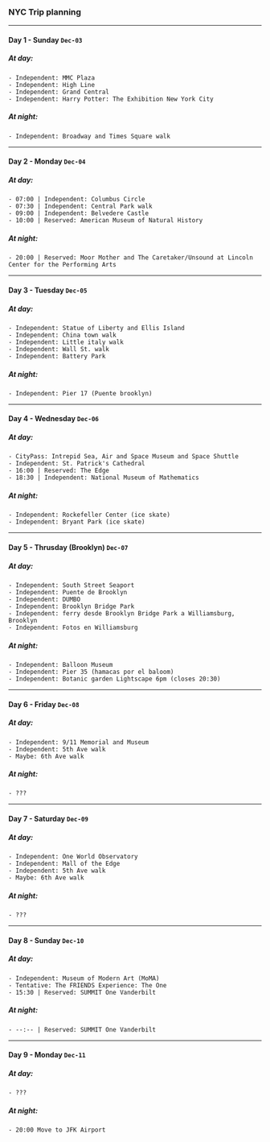 ### NYC Trip planning

---
#### Day 1 - Sunday `Dec-03`
##### At day:
    - Independent: MMC Plaza
    - Independent: High Line
    - Independent: Grand Central
    - Independent: Harry Potter: The Exhibition New York City
##### At night:
    - Independent: Broadway and Times Square walk

---
#### Day 2 - Monday `Dec-04`
##### At day:
    - 07:00 | Independent: Columbus Circle
    - 07:30 | Independent: Central Park walk
    - 09:00 | Independent: Belvedere Castle
    - 10:00 | Reserved: American Museum of Natural History
##### At night:
    - 20:00 | Reserved: Moor Mother and The Caretaker/Unsound at Lincoln Center for the Performing Arts

---
#### Day 3 - Tuesday `Dec-05`
##### At day:
    - Independent: Statue of Liberty and Ellis Island
    - Independent: China town walk
    - Independent: Little italy walk
    - Independent: Wall St. walk
    - Independent: Battery Park
##### At night:
    - Independent: Pier 17 (Puente brooklyn)

---
#### Day 4 - Wednesday `Dec-06`
##### At day:
    - CityPass: Intrepid Sea, Air and Space Museum and Space Shuttle
    - Independent: St. Patrick's Cathedral
    - 16:00 | Reserved: The Edge
    - 18:30 | Independent: National Museum of Mathematics
##### At night:
    - Independent: Rockefeller Center (ice skate)
    - Independent: Bryant Park (ice skate)

---
#### Day 5 - Thrusday (Brooklyn) `Dec-07`
##### At day:
    - Independent: South Street Seaport
    - Independent: Puente de Brooklyn
    - Independent: DUMBO
    - Independent: Brooklyn Bridge Park
    - Independent: ferry desde Brooklyn Bridge Park a Williamsburg, Brooklyn
    - Independent: Fotos en Williamsburg
##### At night:
    - Independent: Balloon Museum
    - Independent: Pier 35 (hamacas por el baloom)
    - Independent: Botanic garden Lightscape 6pm (closes 20:30)

---
#### Day 6 - Friday `Dec-08`
##### At day:
    - Independent: 9/11 Memorial and Museum
    - Independent: 5th Ave walk
    - Maybe: 6th Ave walk
##### At night:
    - ???
---
#### Day 7 - Saturday `Dec-09`
##### At day:
    - Independent: One World Observatory
    - Independent: Mall of the Edge
    - Independent: 5th Ave walk
    - Maybe: 6th Ave walk
##### At night:
    - ???

---
#### Day 8 - Sunday `Dec-10`
##### At day:
    - Independent: Museum of Modern Art (MoMA)
    - Tentative: The FRIENDS Experience: The One
    - 15:30 | Reserved: SUMMIT One Vanderbilt
##### At night:
    - --:-- | Reserved: SUMMIT One Vanderbilt

---
#### Day 9 - Monday `Dec-11`
##### At day:
    - ???
##### At night:
    - 20:00 Move to JFK Airport